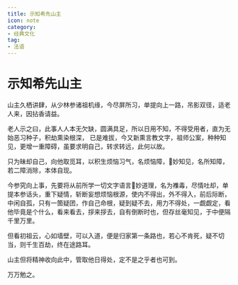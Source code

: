 ```yaml
---
title: 示知希先山主
icon: note
category:
- 经典文化
tag:
- 法语
---
```


# 示知希先山主

山主久栖讲肆，从少林参诸祖机缘，今尽屏所习，单提向上一路，吊影双径，适老人来，因拈香请益。

老人示之曰，此事人人本无欠缺，圆满具足，所以日用不知，不得受用者，直为无始恶习种子，积劫熏染根深， 已是难拔，今又新熏言教文字，祖师公案，种种知见，更增一重障碍，虽要求明自己，转求转远，此何以故。

只为昧却自己，向他取觅耳，以积生烦恼习气，名烦恼障，𢆯妙知见，名所知障，若二障消除，本体自现。

今参究向上事，先要将从前所学一切文字语言𢆯妙道理，名为襍毒，尽情吐却，单提本参话头，重下疑情，斩断妄想烦恼根源，使内不得出，外不得入，前后际断，中闲自孤，只有一箇疑团，作自己命根，疑到疑不去，用力不得处，一觑觑定，看他毕竟是个什么，看来看去，拶来拶去，自有倒断时也，但存丝毫知见，于中便隔千里万里。

但看初祖云，心如墙壁，可以入道，便是归家第一条路也，若心不肯死，疑不切当，则千生百劫，终在途路耳。

山主但将精神收向此中，管取他日得处，定不是之乎者也可到。

万万勉之。
